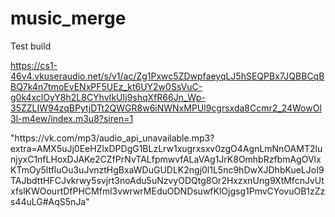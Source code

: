 # music_merge
Test build

https://cs1-46v4.vkuseraudio.net/s/v1/ac/Zg1Pxwc5ZDwpfaeyqLJ5hSEQPBx7JQBBCqBBQ7k4n7tmoEvENxPF5UEz_kt6UY2w0SsVuC-g0k4xclOyY8h2L8CYhvIkUIj9shqXfR66Jn_Wp-35ZZLIW94zqBPytjDTt2QWGR8w6iNWNxMPUl9cgrsxda8Ccmr2_24WowOl3l-m4ew/index.m3u8?siren=1





"https:\/\/vk.com\/mp3\/audio_api_unavailable.mp3?extra=AMX5uJj0EeHZlxDPDgG1BLzLrw1xugrxsxv0zgO4AgnLmNnOAMT2lunjyxC1nfLHoxDJAKe2CZfPrNvTALfpmwvfALaVAg1JrK8OmhbRzfbmAgOVlxKTmOy5ltfluOu3uJvnztHgBxaWDuGUDLK2ngj0l1L5nc9hDwXJDhbKueLJoI9TAJbdttHFCJvkrwy5svjrt3noAdu5uNzvyODQtg8Or2HxzxnUng9XtMfcnJvUtxfslKWOourtDfPHCMfml3vwrwrMEduODNDsuwfKlOjgsg1PmvCYovuOB1zZzs44uLG#AqS5nJa"
